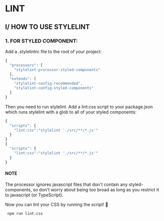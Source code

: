 # LINT

## I/ HOW TO USE STYLELINT

### 1. FOR STYLED COMPONENT:

Add a .stylelintrc file to the root of your project:

```javascript
{
  "processors": [
    "stylelint-processor-styled-components"
  ],
  "extends": [
    "stylelint-config-recommended",
    "stylelint-config-styled-components"
  ]
}
```

Then you need to run stylelint. Add a lint:css script to your package.json which runs stylelint with a glob to all of your styled components:

```javascript
{
  "scripts": {
    "lint:css":"stylelint './src/**/*.js'"
  }
}
{
  "scripts": {
    "lint:css":"stylelint './src/**/*.js'"
  }
}
```

#### NOTE

The processor ignores javascript files that don't contain any styled-components, so don't worry about being too broad as long as you restrict it to javascript (or TypeScript).

Now you can lint your CSS by running the script! 🎉

```javascript
 npm run lint:css
```
